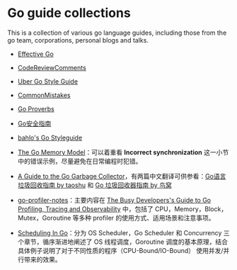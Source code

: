 # Go guide collections

This is a collection of various go language guides, including those from the go team, corporations, personal blogs and talks.


- [Effective Go](https://go.dev/doc/effective_go)
- [CodeReviewComments](https://github.com/golang/go/wiki/CodeReviewComments)
- [Uber Go Style Guide](https://github.com/uber-go/guide/blob/master/style.md)
- [CommonMistakes](https://github.com/golang/go/wiki/CommonMistakes)
- [Go Proverbs](https://go-proverbs.github.io/)
- [Go安全指南](https://github.com/Tencent/secguide/blob/main/Go%E5%AE%89%E5%85%A8%E6%8C%87%E5%8D%97.md)
- [bahlo's Go Styleguide](https://github.com/bahlo/go-styleguide)

- [The Go Memory Model](https://go.dev/ref/mem)：可以着重看 **Incorrect synchronization** 这一小节中的错误示例，尽量避免在日常编程时犯错。

- [A Guide to the Go Garbage Collector](https://go.dev/doc/gc-guide)，有两篇中文翻译可供参看：[Go语言垃圾回收指南 by taoshu](https://taoshu.in/go/gc-guide.html) 和 [Go 垃圾回收器指南 by 鸟窝](https://colobu.com/2022/07/16/A-Guide-to-the-Go-Garbage-Collector/)

- [go-profiler-notes](https://github.com/DataDog/go-profiler-notes)：主要内容在 [The Busy Developers's Guide to Go Profiling, Tracing and Observability](https://github.com/DataDog/go-profiler-notes/blob/main/guide/README.md) 中，包括了 CPU，Memory，Block，Mutex，Goroutine 等多种 profiler 的使用方式、适用场景和注意事项。

- [Scheduling In Go](https://www.ardanlabs.com/blog/2018/08/scheduling-in-go-part1.html)：分为 OS Scheduler，Go Scheduler 和 Concurrency 三个章节，循序渐进地阐述了 OS 线程调度，Goroutine 调度的基本原理，结合具体例子说明了对于不同性质的程序（CPU-Bound/IO-Bound） 使用并发/并行带来的效果。
